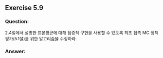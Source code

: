## Exercise 5.9

### Question:

2.4절에서 설명한 표본평균에 대해 점증적 구현을 사용할 수 있도록 최초 접촉 MC 정책 평가(5.1절)를 위한 알고리즘을 수정하라.

### Answer:
